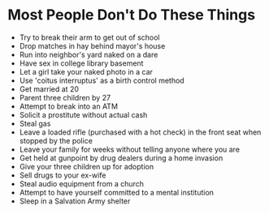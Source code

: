 # Most People Don't Do These Things

- Try to break their arm to get out of school
- Drop matches in hay behind mayor's house
- Run into neighbor's yard naked on a dare
- Have sex in college library basement
- Let a girl take your naked photo in a car
- Use 'coitus interruptus' as a birth control method
- Get married at 20
- Parent three children by 27
- Attempt to break into an ATM
- Solicit a prostitute without actual cash
- Steal gas
- Leave a loaded rifle (purchased with a hot check) in the front seat when stopped by the police
- Leave your family for weeks without telling anyone where you are
- Get held at gunpoint by drug dealers during a home invasion
- Give your three children up for adoption
- Sell drugs to your ex-wife
- Steal audio equipment from a church
- Attempt to have yourself committed to a mental institution
- Sleep in a Salvation Army shelter
